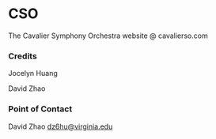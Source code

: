 # CSO
The Cavalier Symphony Orchestra website @ cavalierso.com

### Credits
Jocelyn Huang

David Zhao

### Point of Contact
David Zhao
dz6hu@virginia.edu
